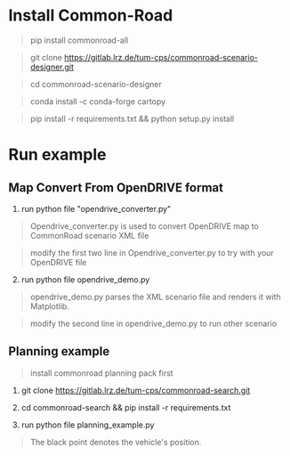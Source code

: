 # Install Common-Road #
> pip install commonroad-all

> git clone https://gitlab.lrz.de/tum-cps/commonroad-scenario-designer.git

> cd commonroad-scenario-designer 

> conda install -c conda-forge cartopy

> pip install -r requirements.txt && python setup.py install 

# Run example
## Map Convert From OpenDRIVE format
1. run python file "opendrive_converter.py"
> Opendrive_converter.py is used to convert OpenDRIVE map to CommonRoad scenario XML file

> modify the first two line in Opendrive_converter.py to try with your OpenDRIVE file 
2. run python file opendrive_demo.py
> opendrive_demo.py parses the XML scenario file and renders it with Matplotlib.

> modify the second line in opendrive_demo.py to run other scenario

## Planning example
> install commonroad planning pack first
1. git clone https://gitlab.lrz.de/tum-cps/commonroad-search.git

2. cd commonroad-search && pip install -r requirements.txt

3. run python file planning_example.py
> The black point denotes the vehicle's position. 